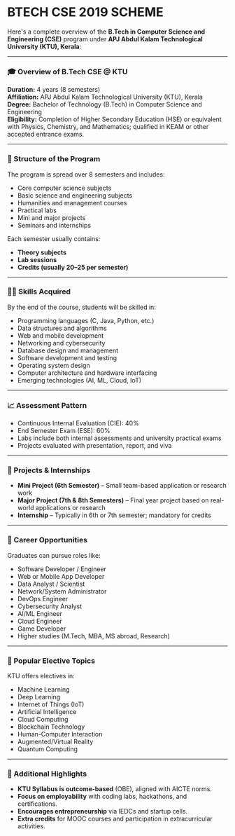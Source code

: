 # BTECH CSE 2019 SCHEME

Here's a complete overview of the **B.Tech in Computer Science and Engineering (CSE)** program under **APJ Abdul Kalam Technological University (KTU), Kerala**:

***

### 🎓 Overview of B.Tech CSE @ KTU

**Duration:** 4 years (8 semesters)\
**Affiliation:** APJ Abdul Kalam Technological University (KTU), Kerala\
**Degree:** Bachelor of Technology (B.Tech) in Computer Science and Engineering\
**Eligibility:** Completion of Higher Secondary Education (HSE) or equivalent with Physics, Chemistry, and Mathematics; qualified in KEAM or other accepted entrance exams.

***

### 🏫 Structure of the Program

The program is spread over 8 semesters and includes:

* Core computer science subjects
* Basic science and engineering subjects
* Humanities and management courses
* Practical labs
* Mini and major projects
* Seminars and internships

Each semester usually contains:

* **Theory subjects**
* **Lab sessions**
* **Credits (usually 20–25 per semester)**

***

### 🧑‍💻 Skills Acquired

By the end of the course, students will be skilled in:

* Programming languages (C, Java, Python, etc.)
* Data structures and algorithms
* Web and mobile development
* Networking and cybersecurity
* Database design and management
* Software development and testing
* Operating system design
* Computer architecture and hardware interfacing
* Emerging technologies (AI, ML, Cloud, IoT)

***

### 📈 Assessment Pattern

* Continuous Internal Evaluation (CIE): 40%
* End Semester Exam (ESE): 60%
* Labs include both internal assessments and university practical exams
* Projects evaluated with presentation, report, and viva

***

### 📃 Projects & Internships

* **Mini Project (6th Semester)** – Small team-based application or research work
* **Major Project (7th & 8th Semesters)** – Final year project based on real-world applications or research
* **Internship** – Typically in 6th or 7th semester; mandatory for credits

***

### 🎯 Career Opportunities

Graduates can pursue roles like:

* Software Developer / Engineer
* Web or Mobile App Developer
* Data Analyst / Scientist
* Network/System Administrator
* DevOps Engineer
* Cybersecurity Analyst
* AI/ML Engineer
* Cloud Engineer
* Game Developer
* Higher studies (M.Tech, MBA, MS abroad, Research)

***

### 📘 Popular Elective Topics

KTU offers electives in:

* Machine Learning
* Deep Learning
* Internet of Things (IoT)
* Artificial Intelligence
* Cloud Computing
* Blockchain Technology
* Human-Computer Interaction
* Augmented/Virtual Reality
* Quantum Computing

***

### 📌 Additional Highlights

* **KTU Syllabus is outcome-based** (OBE), aligned with AICTE norms.
* **Focus on employability** with coding labs, hackathons, and certifications.
* **Encourages entrepreneurship** via IEDCs and startup cells.
* **Extra credits** for MOOC courses and participation in extracurricular activities.
